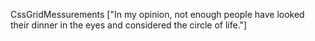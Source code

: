 CssGridMessurements
["In my opinion, not enough people have looked their dinner in the eyes and considered the circle of life."]